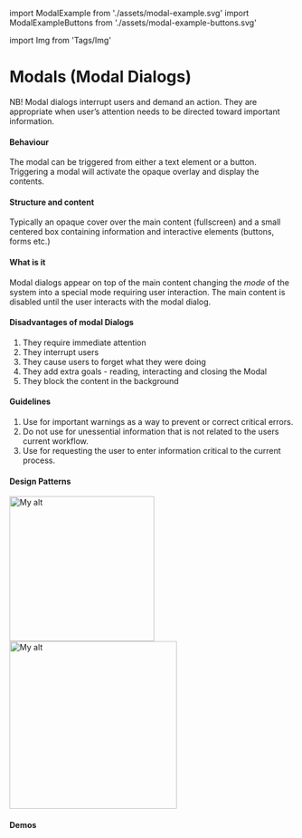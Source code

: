 import ModalExample from './assets/modal-example.svg'
import ModalExampleButtons from './assets/modal-example-buttons.svg'

import Img from 'Tags/Img'

# Modals (Modal Dialogs)

NB! Modal dialogs interrupt users and demand an action. They are appropriate when user’s attention needs to be directed toward important information.

#### Behaviour

The modal can be triggered from either a text element or a button. Triggering a modal will activate the opaque overlay and display the contents.

#### Structure and content

Typically an opaque cover over the main content (fullscreen) and a small centered box containing information and interactive elements (buttons, forms etc.)

#### What is it

Modal dialogs appear on top of the main content changing the _mode_ of the system into a special mode requiring user interaction. The main content is disabled until the user interacts with the modal dialog.

#### Disadvantages of modal Dialogs

1.  They require immediate attention
2.  They interrupt users
3.  They cause users to forget what they were doing
4.  They add extra goals - reading, interacting and closing the Modal
5.  They block the content in the background

#### Guidelines

1.  Use for important warnings as a way to prevent or correct critical errors.
2.  Do not use for unessential information that is not related to the users current workflow.
3.  Use for requesting the user to enter information critical to the current process.

#### Design Patterns

<Img src={ModalExample} caption="Modal with header, text and close button (spacing suggestions in blue and pink)" alt="My alt" height="256" />
<Img src={ModalExampleButtons} caption="Modal with header, text, buttons and close button" alt="My alt" height="296" />

#### Demos
